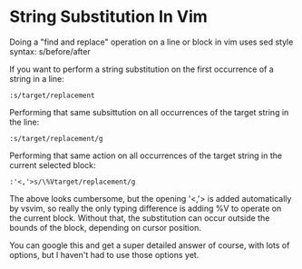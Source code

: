 # String Substitution In Vim

Doing a "find and replace" operation on a line or block in vim uses sed style syntax: s/before/after

If you want to perform a string substitution on the first occurrence of a string in a line: 

```
:s/target/replacement
```

Performing that same subsittution on all occurrences of the target string in the line: 

```
:s/target/replacement/g
```

Performing that same action on all occurrences of the target string in the current selected block: 

```
:'<,'>s/\%Vtarget/replacement/g
```

The above looks cumbersome, but the opening '<,'> is added automatically by vsvim, so really the only typing difference is adding \%V to operate on the current block. Without that, the substitution can occur outside the bounds of the block, depending on cursor position.

You can google this and get a super detailed answer of course, with lots of options, but I haven't had to use those options yet.
